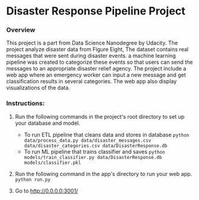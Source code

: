 # Disaster Response Pipeline Project
### Overview 

This project is a part from Data Science Nanodegree by Udacity. The project analyze disaster data from Figure Eight, The dataset contains real messages that were sent during disaster events. a machine learning pipeline was created to categorize these events so that users can send the messages to an appropriate disaster relief agency. The project include a web app where an emergency worker can input a new message and get classification results in several categories. The web app also display visualizations of the data.


### Instructions:
1. Run the following commands in the project's root directory to set up your database and model.

    - To run ETL pipeline that cleans data and stores in database
        `python data/process_data.py data/disaster_messages.csv data/disaster_categories.csv data/DisasterResponse.db`
    - To run ML pipeline that trains classifier and saves
        `python models/train_classifier.py data/DisasterResponse.db models/classifier.pkl`

2. Run the following command in the app's directory to run your web app.
    `python run.py`

3. Go to http://0.0.0.0:3001/
